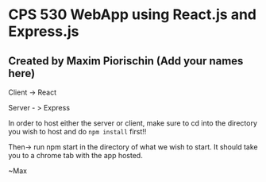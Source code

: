 # CPS 530 WebApp using React.js and Express.js
## Created by Maxim Piorischin (Add your names here)

Client -> React

Server - > Express

In order to host either the server or client, make sure to cd into the directory you wish to host and do `npm install` first!!

Then-> run npm start in the directory of what we wish to start. It should take you to a chrome tab with the app hosted.

~Max